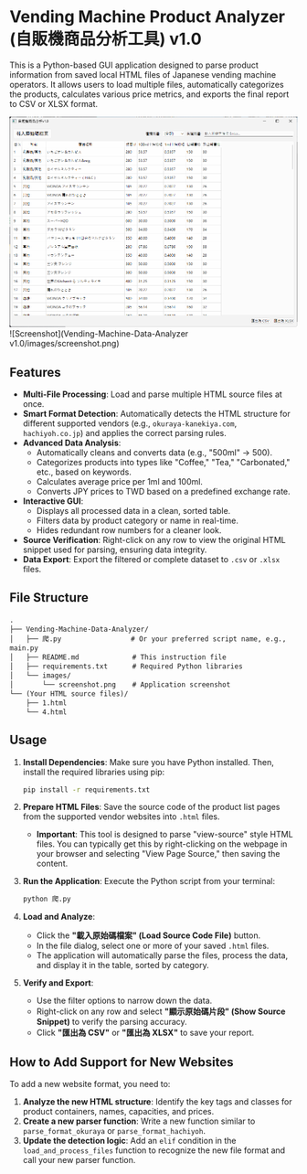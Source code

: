 # Vending Machine Product Analyzer (自販機商品分析工具) v1.0

This is a Python-based GUI application designed to parse product information from saved local HTML files of Japanese vending machine operators. It allows users to load multiple files, automatically categorizes the products, calculates various price metrics, and exports the final report to CSV or XLSX format.

![Screenshot](images/screenshot.png)
![Screenshot](Vending-Machine-Data-Analyzer v1.0/images/screenshot.png)

## Features

* **Multi-File Processing**: Load and parse multiple HTML source files at once.
* **Smart Format Detection**: Automatically detects the HTML structure for different supported vendors (e.g., `okuraya-kanekiya.com`, `hachiyoh.co.jp`) and applies the correct parsing rules.
* **Advanced Data Analysis**:
    * Automatically cleans and converts data (e.g., "500ml" -> 500).
    * Categorizes products into types like "Coffee," "Tea," "Carbonated," etc., based on keywords.
    * Calculates average price per 1ml and 100ml.
    * Converts JPY prices to TWD based on a predefined exchange rate.
* **Interactive GUI**:
    * Displays all processed data in a clean, sorted table.
    * Filters data by product category or name in real-time.
    * Hides redundant row numbers for a cleaner look.
* **Source Verification**: Right-click on any row to view the original HTML snippet used for parsing, ensuring data integrity.
* **Data Export**: Export the filtered or complete dataset to `.csv` or `.xlsx` files.

## File Structure

```
.
├── Vending-Machine-Data-Analyzer/
│   ├── 爬.py                 # Or your preferred script name, e.g., main.py
│   ├── README.md             # This instruction file
│   ├── requirements.txt      # Required Python libraries
│   └── images/
│       └── screenshot.png    # Application screenshot
└── (Your HTML source files)/
    ├── 1.html
    └── 4.html
```

## Usage

1.  **Install Dependencies**:
    Make sure you have Python installed. Then, install the required libraries using pip:
    ```bash
    pip install -r requirements.txt
    ```

2.  **Prepare HTML Files**:
    Save the source code of the product list pages from the supported vendor websites into `.html` files.
    * **Important**: This tool is designed to parse "view-source" style HTML files. You can typically get this by right-clicking on the webpage in your browser and selecting "View Page Source," then saving the content.

3.  **Run the Application**:
    Execute the Python script from your terminal:
    ```bash
    python 爬.py
    ```

4.  **Load and Analyze**:
    * Click the **"載入原始碼檔案" (Load Source Code File)** button.
    * In the file dialog, select one or more of your saved `.html` files.
    * The application will automatically parse the files, process the data, and display it in the table, sorted by category.

5.  **Verify and Export**:
    * Use the filter options to narrow down the data.
    * Right-click on any row and select **"顯示原始碼片段" (Show Source Snippet)** to verify the parsing accuracy.
    * Click **"匯出為 CSV"** or **"匯出為 XLSX"** to save your report.

## How to Add Support for New Websites

To add a new website format, you need to:

1.  **Analyze the new HTML structure**: Identify the key tags and classes for product containers, names, capacities, and prices.
2.  **Create a new parser function**: Write a new function similar to `parse_format_okuraya` or `parse_format_hachiyoh`.
3.  **Update the detection logic**: Add an `elif` condition in the `load_and_process_files` function to recognize the new file format and call your new parser function.
